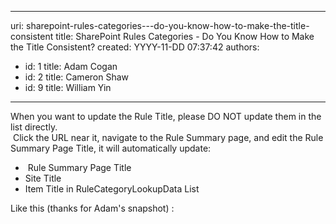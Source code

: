 

---
uri: sharepoint-rules-categories---do-you-know-how-to-make-the-title-consistent
title: SharePoint Rules Categories - Do You Know How to Make the Title Consistent?
created: YYYY-11-DD 07:37:42
authors:
  - id: 1
    title: Adam Cogan
  - id: 2
    title: Cameron Shaw
  - id: 9
    title: William Yin
---




<span class='intro'> When you want to update the Rule Title, please DO NOT update them in the list directly.<br>
&#160;Click the URL near it, navigate to the Rule Summary page, and edit the Rule Summary Page Title, it will automatically update&#58;<br>
<ul>
    <li>&#160;Rule Summary Page Title </li>
    <li>Site Title </li>
    <li>Item Title in RuleCategoryLookupData List </li>
</ul>
 </span>

Like this (thanks for Adam's snapshot) &#58;
<p><img alt="" class="ms-rteCustom-ImageArea" src="/PublishingImages/SPTitle.jpg" /></p>




